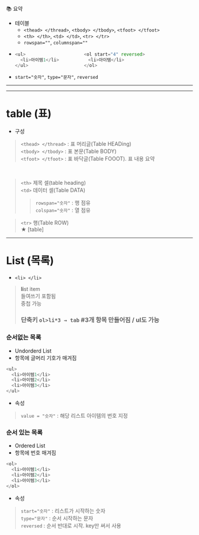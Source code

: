 📚 요약  
- 테이블
  - `<thead> </thread>`, `<tbody> </tbody>`, `<tfoot> </tfoot>`  
  - `<th> </th>`, `<td> </td>`, `<tr> </tr>`  
  - `rowspan=""`, `columnspan=""`  
- ```python
  <ul>                      <ol start="4" reversed>
    <li>아이템1</li>           <li>아이템</li>
  </ul>                     </ol>     
  ```  
- `start="숫자"`, `type="문자"`, `reversed`  
- - -  
- - -  

# table (표)   
- 구성  
> `<thead> </thread>` : 표 머리글(Table HEADing)  
> `<tbody> </tbody>` : 표 본문(Table BODY)  
> `<tfoot> </tfoot>` : 표 바닥글(Table FOOOT). 표 내용 요약  

<br>

> `<th>` 제목 셀(table heading)   
> `<td>` 데이터 셀(Table DATA)   
  >> `rowspan="숫자"` : 행 점유  
  >> `colspan="숫자"` : 열 점유  
  
> `<tr>` 행(Table ROW)   
★ [table]  

- - - 

# List (목록)  
- `<li> </li>`  
> <strong>li</strong>st item  
> 들여쓰기 포함됨  
> 중첩 가능  
> ### 단축키 `ol>li*3 → tab`  #3개 항목 만들어짐 / ul도 가능  

### 순서없는 목록  
- Undorderd List  
- 항목에 글머리 기호가 매겨짐  
```python
<ul>
  <li>아이템1</li>
  <li>아이템2</li>
  <li>아이템3</li>
</ul>
```  
- 속성  
> `value = "숫자"` : 해당 리스트 아이템의 번호 지정 

### 순서 있는 목록  
- Ordered List  
- 항목에 번호 매겨짐  
```python
<ol>
  <li>아이템1</li>
  <li>아이템2</li>
  <li>아이템3</li>
</ol>
```  

- 속성  
> `start="숫자"` : 리스트가 시작하는 숫자  
> `type="문자"` : 순서 시작하는 문자  
> `reversed` : 순서 반대로 시작. key만 써서 사용 
